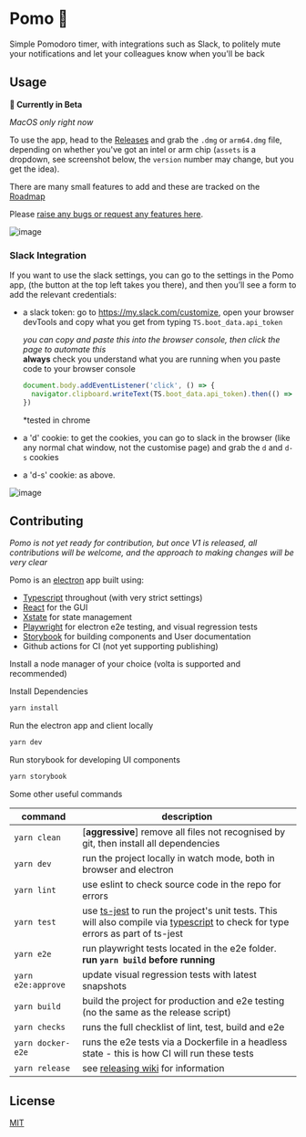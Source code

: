 # Pomo 🍅

Simple Pomodoro timer, with integrations such as Slack, to politely mute your notifications and let
your colleagues know when you'll be back

## Usage

**🚧 Currently in Beta**

_MacOS only right now_

To use the app, head to the [Releases](https://github.com/AHDesigns/pomo-electron/releases) and grab
the `.dmg` or `arm64.dmg` file, depending on whether you've got an intel or arm chip (`assets` is a
dropdown, see screenshot below, the `version` number may change, but you get the idea).

There are many small features to add and these are tracked on the
[Roadmap](https://github.com/AHDesigns/pomo-electron/projects/1)

Please
[raise any bugs or request any features here](https://github.com/AHDesigns/pomo-electron/issues/new/choose).

![image](https://user-images.githubusercontent.com/10004500/128321790-3ff8d2e2-4e39-41f9-90d5-571b7af72605.png)

### Slack Integration

If you want to use the slack settings, you can go to the settings in the Pomo app, (the button at
the top left takes you there), and then you’ll see a form to add the relevant credentials:

- a slack token: go to https://my.slack.com/customize, open your browser devTools and copy what you
  get from typing `TS.boot_data.api_token`

  *you can copy and paste this into the browser console, then click the page to automate this*  
  **always** check you understand what you are running when you paste code to your browser console
  ```javascript
  document.body.addEventListener('click', () => {
    navigator.clipboard.writeText(TS.boot_data.api_token).then(() => { alert('saved to clipboard'); }, (e) => alert('failed', e.message) )
  })
  ```
  *tested in chrome
- a 'd' cookie: to get the cookies, you can go to slack in the browser (like any normal chat window,
  not the customise page) and grab the `d` and `d-s` cookies
- a 'd-s' cookie: as above.

![image](https://user-images.githubusercontent.com/10004500/128473497-ade85352-52f0-4546-a35c-33d3d0ed42bb.png)

## Contributing

_Pomo is not yet ready for contribution, but once V1 is released, all contributions will be welcome,
and the approach to making changes will be very clear_

Pomo is an [electron](https://www.electronjs.org/) app built using:

- [Typescript](https://www.typescriptlang.org/) throughout (with very strict settings)
- [React](https://reactjs.org/) for the GUI
- [Xstate](https://xstate.js.org/docs/) for state management
- [Playwright](https://playwright.dev/) for electron e2e testing, and visual regression tests
- [Storybook](https://storybook.js.org/docs/react/get-started/introduction) for building components
  and User documentation
- Github actions for CI (not yet supporting publishing)

Install a node manager of your choice (volta is supported and recommended)

Install Dependencies

```bash
yarn install
```

Run the electron app and client locally

```bash
yarn dev
```

Run storybook for developing UI components

```bash
yarn storybook
```

Some other useful commands

| command            | description                                                                                                                                                                                                |
| ------------------ | ---------------------------------------------------------------------------------------------------------------------------------------------------------------------------------------------------------- |
| `yarn clean`       | [**aggressive**] remove all files not recognised by git, then install all dependencies                                                                                                                     |
| `yarn dev`         | run the project locally in watch mode, both in browser and electron                                                                                                                                        |
| `yarn lint`        | use eslint to check source code in the repo for errors                                                                                                                                                     |
| `yarn test`        | use [ts-jest](https://kulshekhar.github.io/ts-jest/) to run the project's unit tests. This will also compile via [typescript](https://www.typescriptlang.org/) to check for type errors as part of ts-jest |
| `yarn e2e`         | run playwright tests located in the e2e folder. **run `yarn build` before running**                                                                                                                        |
| `yarn e2e:approve` | update visual regression tests with latest snapshots                                                                                                                                                       |
| `yarn build`       | build the project for production and e2e testing (no the same as the release script)                                                                                                                       |
| `yarn checks`      | runs the full checklist of lint, test, build and e2e                                                                                                                                                       |
| `yarn docker-e2e`  | runs the e2e tests via a Dockerfile in a headless state - this is how CI will run these tests                                                                                                              |
| `yarn release`     | see [releasing wiki](https://github.com/AHDesigns/pancake-electron/wiki/Releasing) for information                                                                                                         |

## License

[MIT](https://choosealicense.com/licenses/mit/)
